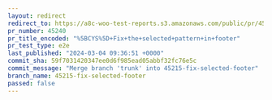 ```yaml
---
layout: redirect
redirect_to: https://a8c-woo-test-reports.s3.amazonaws.com/public/pr/45240/e2e/index.html
pr_number: 45240
pr_title_encoded: "%5BCYS%5D+Fix+the+selected+pattern+in+footer"
pr_test_type: e2e
last_published: "2024-03-04 09:36:51 +0000"
commit_sha: 59f7031420347ee0d6f985ead05abbf32fc76e5c
commit_message: "Merge branch 'trunk' into 45215-fix-selected-footer"
branch_name: 45215-fix-selected-footer
passed: false
---
```

